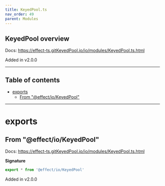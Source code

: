 ```yaml
---
title: KeyedPool.ts
nav_order: 49
parent: Modules
---
```


## KeyedPool overview

Docs: https://effect-ts.gitKeyedPool.io/io/modules/KeyedPool.ts.html

Added in v2.0.0

---

<h2 class="text-delta">Table of contents</h2>

- [exports](#exports)
  - [From "@effect/io/KeyedPool"](#from-effectiokeyedpool)

---

# exports

## From "@effect/io/KeyedPool"

Docs: https://effect-ts.gitKeyedPool.io/io/modules/KeyedPool.ts.html

**Signature**

```ts
export * from '@effect/io/KeyedPool'
```

Added in v2.0.0

